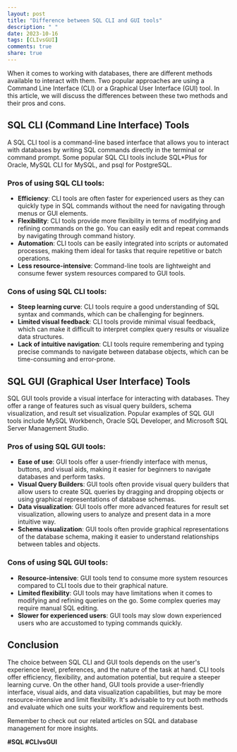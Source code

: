 ```yaml
---
layout: post
title: "Difference between SQL CLI and GUI tools"
description: " "
date: 2023-10-16
tags: [CLIvsGUI]
comments: true
share: true
---
```


When it comes to working with databases, there are different methods available to interact with them. Two popular approaches are using a Command Line Interface (CLI) or a Graphical User Interface (GUI) tool. In this article, we will discuss the differences between these two methods and their pros and cons.

## SQL CLI (Command Line Interface) Tools

A SQL CLI tool is a command-line based interface that allows you to interact with databases by writing SQL commands directly in the terminal or command prompt. Some popular SQL CLI tools include SQL*Plus for Oracle, MySQL CLI for MySQL, and psql for PostgreSQL.

### Pros of using SQL CLI tools:

- **Efficiency**: CLI tools are often faster for experienced users as they can quickly type in SQL commands without the need for navigating through menus or GUI elements.
- **Flexibility**: CLI tools provide more flexibility in terms of modifying and refining commands on the go. You can easily edit and repeat commands by navigating through command history.
- **Automation**: CLI tools can be easily integrated into scripts or automated processes, making them ideal for tasks that require repetitive or batch operations.
- **Less resource-intensive**: Command-line tools are lightweight and consume fewer system resources compared to GUI tools.

### Cons of using SQL CLI tools:

- **Steep learning curve**: CLI tools require a good understanding of SQL syntax and commands, which can be challenging for beginners.
- **Limited visual feedback**: CLI tools provide minimal visual feedback, which can make it difficult to interpret complex query results or visualize data structures.
- **Lack of intuitive navigation**: CLI tools require remembering and typing precise commands to navigate between database objects, which can be time-consuming and error-prone.

## SQL GUI (Graphical User Interface) Tools

SQL GUI tools provide a visual interface for interacting with databases. They offer a range of features such as visual query builders, schema visualization, and result set visualization. Popular examples of SQL GUI tools include MySQL Workbench, Oracle SQL Developer, and Microsoft SQL Server Management Studio.

### Pros of using SQL GUI tools:

- **Ease of use**: GUI tools offer a user-friendly interface with menus, buttons, and visual aids, making it easier for beginners to navigate databases and perform tasks.
- **Visual Query Builders**: GUI tools often provide visual query builders that allow users to create SQL queries by dragging and dropping objects or using graphical representations of database schemas.
- **Data visualization**: GUI tools offer more advanced features for result set visualization, allowing users to analyze and present data in a more intuitive way.
- **Schema visualization**: GUI tools often provide graphical representations of the database schema, making it easier to understand relationships between tables and objects.

### Cons of using SQL GUI tools:

- **Resource-intensive**: GUI tools tend to consume more system resources compared to CLI tools due to their graphical nature.
- **Limited flexibility**: GUI tools may have limitations when it comes to modifying and refining queries on the go. Some complex queries may require manual SQL editing.
- **Slower for experienced users**: GUI tools may slow down experienced users who are accustomed to typing commands quickly.

## Conclusion

The choice between SQL CLI and GUI tools depends on the user's experience level, preferences, and the nature of the task at hand. CLI tools offer efficiency, flexibility, and automation potential, but require a steeper learning curve. On the other hand, GUI tools provide a user-friendly interface, visual aids, and data visualization capabilities, but may be more resource-intensive and limit flexibility. It's advisable to try out both methods and evaluate which one suits your workflow and requirements best.

Remember to check out our related articles on SQL and database management for more insights.

**#SQL #CLIvsGUI**